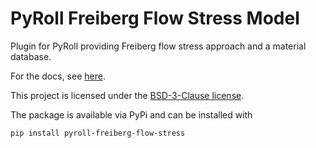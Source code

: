 # PyRoll Freiberg Flow Stress Model

Plugin for PyRoll providing Freiberg flow stress approach and a material database.

For the docs, see [here](docs/index.md).

This project is licensed under the [BSD-3-Clause license](LICENSE).

The package is available via PyPi and can be installed with

    pip install pyroll-freiberg-flow-stress